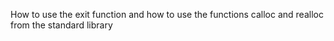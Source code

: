 How to use the exit function and how to use the functions calloc and realloc from the standard library

